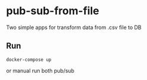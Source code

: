# pub-sub-from-file
Two simple apps for transform data from .csv file to DB

## Run
`docker-compose up`

or manual run both pub/sub 
